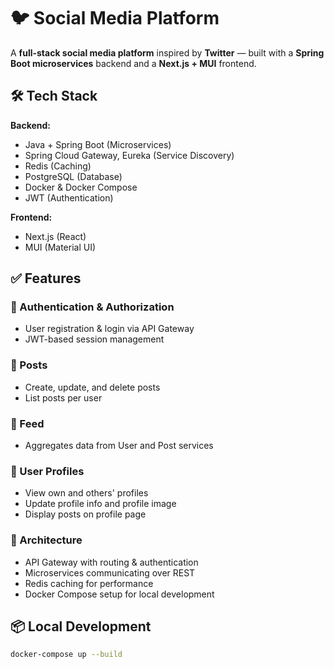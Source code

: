 # 🐦 Social Media Platform

A **full-stack social media platform** inspired by **Twitter** — built with a **Spring Boot microservices** backend and a **Next.js + MUI** frontend.

## 🛠️ Tech Stack

**Backend:**

- Java + Spring Boot (Microservices)
- Spring Cloud Gateway, Eureka (Service Discovery)
- Redis (Caching)
- PostgreSQL (Database)
- Docker & Docker Compose
- JWT (Authentication)

**Frontend:**

- Next.js (React)
- MUI (Material UI)

## ✅ Features

### 🔐 Authentication & Authorization

- User registration & login via API Gateway
- JWT-based session management

### 📝 Posts

- Create, update, and delete posts
- List posts per user

### 📄 Feed

- Aggregates data from User and Post services

### 👥 User Profiles

- View own and others' profiles
- Update profile info and profile image
- Display posts on profile page

### 🧠 Architecture

- API Gateway with routing & authentication
- Microservices communicating over REST
- Redis caching for performance
- Docker Compose setup for local development

## 📦 Local Development

```bash
docker-compose up --build
```
